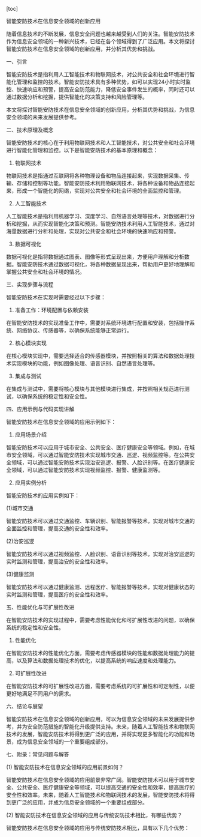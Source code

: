 
[toc]                    
                
                
智能安防技术在信息安全领域的创新应用

随着信息技术的不断发展，信息安全问题也越来越受到人们的关注。智能安防技术作为信息安全领域的一种新兴技术，已经在各个领域得到了广泛应用。本文将探讨智能安防技术在信息安全领域的创新应用，并分析其优势和挑战。

一、引言

智能安防技术是指利用人工智能技术和物联网技术，对公共安全和社会环境进行智能化管理和监控的技术。智能安防技术具有多种优势，如可以实现24小时实时监控、快速响应和预警，提高安全防范能力，降低安全事件发生的概率，同时还可以通过数据分析和挖掘，提供智能化的决策支持和风险管理等。

本文将探讨智能安防技术在信息安全领域的创新应用，分析其优势和挑战，为信息安全领域的未来发展提供参考。

二、技术原理及概念

智能安防技术的核心在于利用物联网技术和人工智能技术，对公共安全和社会环境进行智能化管理和监控。以下是智能安防技术的基本原理和概念：

1. 物联网技术

物联网技术是指通过互联网将各种物理设备和物品连接起来，实现数据采集、传输、存储和控制等功能。智能安防技术利用物联网技术，将各种设备和物品连接起来，形成一个智能化的网络，实现对公共安全和社会环境的全面监控和管理。

2. 人工智能技术

人工智能技术是指利用机器学习、深度学习、自然语言处理等技术，对数据进行分析和挖掘，从而实现智能化决策和预测。智能安防技术利用人工智能技术，通过对海量数据进行分析和处理，实现对公共安全和社会环境的快速响应和预警。

3. 数据可视化

数据可视化是指将数据通过图表、图像等形式呈现出来，方便用户理解和分析数据。智能安防技术通过数据可视化，将各种数据呈现出来，帮助用户更好地理解和掌握公共安全和社会环境的情况。

三、实现步骤与流程

智能安防技术在实现时需要经过以下步骤：

1. 准备工作：环境配置与依赖安装

在智能安防技术的实现准备工作中，需要对系统环境进行配置和安装，包括操作系统、网络协议、传感器等，以确保系统能够正常运行。

2. 核心模块实现

在核心模块实现中，需要选择适合的传感器模块，并按照相关的算法和数据处理技术实现模块的功能，例如图像处理、语音识别、自然语言处理等。

3. 集成与测试

在集成与测试中，需要将核心模块与其他模块进行集成，并按照相关规范进行测试，以确保系统的稳定性和安全性。

四、应用示例与代码实现讲解

智能安防技术在信息安全领域的应用示例如下：

1. 应用场景介绍

智能安防技术可以应用于城市安全、公共安全、医疗健康安全等领域。例如，在城市安全领域，可以通过智能安防技术实现城市交通、巡逻、视频监控等。在公共安全领域，可以通过智能安防技术实现治安巡逻、报警、人脸识别等。在医疗健康安全领域，可以通过智能安防技术实现视频监控、报警、健康监测等。

2. 应用实例分析

智能安防技术的应用实例如下：

(1)城市交通

智能安防技术可以通过交通监控、车辆识别、智能报警等技术，实现对城市交通的全面监控和管理，提高交通的安全性和效率。

(2)治安巡逻

智能安防技术可以通过视频监控、人脸识别、语音识别等技术，实现对治安巡逻的实时监测和管理，提高治安的安全性和效率。

(3)健康监测

智能安防技术可以通过健康监测、远程医疗、智能报警等技术，实现对健康状态的实时监测和管理，提高医疗的安全性和效率。

五、性能优化与可扩展性改进

在智能安防技术的实现过程中，需要考虑性能优化和可扩展性改进的问题，以确保系统的稳定性和安全性。

1. 性能优化

在智能安防技术的性能优化方面，需要考虑传感器模块的性能和数据处理能力的提高，以及算法和数据处理技术的优化，以提高系统的响应速度和处理能力。

2. 可扩展性改进

在智能安防技术的可扩展性改进方面，需要考虑系统的可扩展性和可定制性，以便更好地满足不同用户的需求。

六、结论与展望

智能安防技术在信息安全领域的创新应用，可以为信息安全领域的未来发展提供参考，并为安全防范措施的智能化升级提供支持。未来，随着人工智能技术和物联网技术的发展，智能安防技术将得到更广泛的应用，并将实现更多智能化的功能和场景，成为信息安全领域的一个重要组成部分。

七、附录：常见问题与解答

(1) 智能安防技术在信息安全领域的应用前景如何？

智能安防技术在信息安全领域的应用前景非常广阔。智能安防技术可以用于城市安全、公共安全、医疗健康安全等领域，可以提高交通的安全性和效率，提高医疗的安全性和效率。未来，随着人工智能技术和物联网技术的发展，智能安防技术将得到更广泛的应用，并成为信息安全领域的一个重要组成部分。

(2) 智能安防技术在信息安全领域的应用与传统安防技术相比，有哪些优势？

智能安防技术在信息安全领域的应用与传统安防技术相比，具有以下几个优势：

